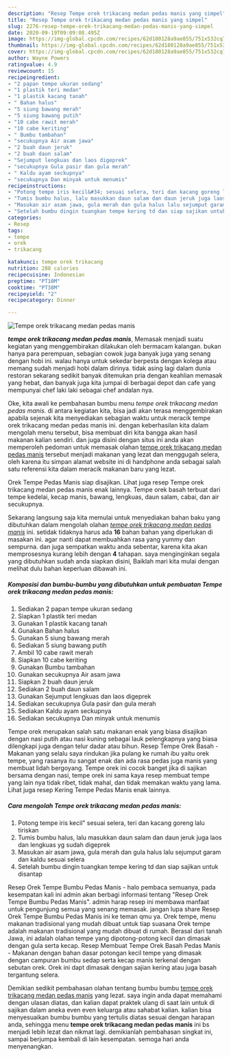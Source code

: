 ```yaml
---
description: "Resep Tempe orek trikacang medan pedas manis yang simpel"
title: "Resep Tempe orek trikacang medan pedas manis yang simpel"
slug: 2276-resep-tempe-orek-trikacang-medan-pedas-manis-yang-simpel
date: 2020-09-19T09:09:08.495Z
image: https://img-global.cpcdn.com/recipes/62d180128a9ae855/751x532cq70/tempe-orek-trikacang-medan-pedas-manis-foto-resep-utama.jpg
thumbnail: https://img-global.cpcdn.com/recipes/62d180128a9ae855/751x532cq70/tempe-orek-trikacang-medan-pedas-manis-foto-resep-utama.jpg
cover: https://img-global.cpcdn.com/recipes/62d180128a9ae855/751x532cq70/tempe-orek-trikacang-medan-pedas-manis-foto-resep-utama.jpg
author: Wayne Powers
ratingvalue: 4.9
reviewcount: 15
recipeingredient:
- "2 papan tempe ukuran sedang"
- "1 plastik teri medan"
- "1 plastik kacang tanah"
- " Bahan halus"
- "5 siung bawang merah"
- "5 siung bawang putih"
- "10 cabe rawit merah"
- "10 cabe keriting"
- " Bumbu tambahan"
- "secukupnya Air asam jawa"
- "2 buah daun jeruk"
- "2 buah daun salam"
- "Sejumput lengkuas dan laos digeprek"
- "secukupnya Gula pasir dan gula merah"
- " Kaldu ayam seckupnya"
- "secukupnya Dan minyak untuk menumis"
recipeinstructions:
- "Potong tempe iris kecil&#34; sesuai selera, teri dan kacang goreng lalu tiriskan"
- "Tumis bumbu halus, lalu masukkan daun salam dan daun jeruk juga laos dan lengkuas yg sudah digeprek"
- "Masukan air asam jawa, gula merah dan gula halus lalu sejumput garam dan kaldu sesuai selera"
- "Setelah bumbu dingin tuangkan tempe kering td dan siap sajikan untuk disantap"
categories:
- Resep
tags:
- tempe
- orek
- trikacang

katakunci: tempe orek trikacang 
nutrition: 288 calories
recipecuisine: Indonesian
preptime: "PT10M"
cooktime: "PT38M"
recipeyield: "2"
recipecategory: Dinner

---
```



![Tempe orek trikacang medan pedas manis](https://img-global.cpcdn.com/recipes/62d180128a9ae855/751x532cq70/tempe-orek-trikacang-medan-pedas-manis-foto-resep-utama.jpg)

<b><i>tempe orek trikacang medan pedas manis</i></b>, Memasak menjadi suatu kegiatan yang menggembirakan dilakukan oleh bermacam kalangan. bukan hanya para perempuan, sebagian cowok juga banyak juga yang senang dengan hobi ini. walau hanya untuk sekedar berpesta dengan kolega atau memang sudah menjadi hobi dalam dirinya. tidak asing lagi dalam dunia restoran sekarang sedikit banyak ditemukan pria dengan keahlian memasak yang hebat, dan banyak juga kita jumpai di berbagai depot dan cafe yang mempunyai chef laki laki sebagai chef andalan nya.

Oke, kita awali ke pembahasan bumbu menu <i>tempe orek trikacang medan pedas manis</i>. di antara kegiatan kita, bisa jadi akan terasa menggembirakan apabila sejenak kita menyediakan sebagian waktu untuk meracik tempe orek trikacang medan pedas manis ini. dengan keberhasilan kita dalam mengolah menu tersebut, bisa membuat diri kita bangga akan hasil makanan kalian sendiri. dan juga disini dengan situs ini anda akan memperoleh pedoman untuk memasak olahan <u>tempe orek trikacang medan pedas manis</u> tersebut menjadi makanan yang lezat dan menggugah selera, oleh karena itu simpan alamat website ini di handphone anda sebagai salah satu referensi kita dalam meracik makanan baru yang lezat.

Orek Tempe Pedas Manis siap disajikan. Lihat juga resep Tempe orek trikacang medan pedas manis enak lainnya. Tempe orek basah terbuat dari tempe kedelai, kecap manis, bawang, lengkuas, daun salam, cabai, dan air secukupnya.


Sekarang langsung saja kita memulai untuk menyediakan bahan baku yang dibutuhkan dalam mengolah olahan <u><i>tempe orek trikacang medan pedas manis</i></u> ini. setidak tidaknya harus ada <b>16</b> bahan bahan yang diperlukan di masakan ini. agar nanti dapat membuahkan rasa yang yummy dan sempurna. dan juga sempatkan waktu anda sebentar, karena kita akan memprosesnya kurang lebih dengan <b>4</b> tahapan. saya menginginkan segala yang dibutuhkan sudah anda siapkan disini, Baiklah mari kita mulai dengan melihat dulu bahan keperluan dibawah ini.

<!--inarticleads1-->

##### Komposisi dan bumbu-bumbu yang dibutuhkan untuk pembuatan Tempe orek trikacang medan pedas manis:

1. Sediakan 2 papan tempe ukuran sedang
1. Siapkan 1 plastik teri medan
1. Gunakan 1 plastik kacang tanah
1. Gunakan  Bahan halus
1. Gunakan 5 siung bawang merah
1. Sediakan 5 siung bawang putih
1. Ambil 10 cabe rawit merah
1. Siapkan 10 cabe keriting
1. Gunakan  Bumbu tambahan
1. Gunakan secukupnya Air asam jawa
1. Siapkan 2 buah daun jeruk
1. Sediakan 2 buah daun salam
1. Gunakan Sejumput lengkuas dan laos digeprek
1. Sediakan secukupnya Gula pasir dan gula merah
1. Sediakan  Kaldu ayam seckupnya
1. Sediakan secukupnya Dan minyak untuk menumis


Tempe orek merupakan salah satu makanan enak yang biasa disajikan dengan nasi putih atau nasi kuning sebagai lauk pelengkapnya yang biasa dilengkapi juga dengan telur dadar atau bihun. Resep Tempe Orek Basah - Makanan yang selalu saya rindukan jika pulang ke rumah ibu yaitu orek tempe, yang rasanya itu sangat enak dan ada rasa pedas juga manis yang membuat lidah bergoyang. Tempe orek ini cocok banget jika di sajikan bersama dengan nasi, tempe orek ini sama kaya resep membuat tempe yang lain nya tidak ribet, tidak mahal, dan tidak memakan waktu yang lama. Lihat juga resep Kering Tempe Pedas Manis enak lainnya. 

<!--inarticleads2-->

##### Cara mengolah Tempe orek trikacang medan pedas manis:

1. Potong tempe iris kecil&#34; sesuai selera, teri dan kacang goreng lalu tiriskan
1. Tumis bumbu halus, lalu masukkan daun salam dan daun jeruk juga laos dan lengkuas yg sudah digeprek
1. Masukan air asam jawa, gula merah dan gula halus lalu sejumput garam dan kaldu sesuai selera
1. Setelah bumbu dingin tuangkan tempe kering td dan siap sajikan untuk disantap


Resep Orek Tempe Bumbu Pedas Manis - halo pembaca semuanya, pada kesempatan kali ini admin akan berbagi informasi tentang &#34;Resep Orek Tempe Bumbu Pedas Manis&#34;. admin harap resep ini membawa manfaat untuk pengunjung semua yang senang memasak. jangan lupa share Resep Orek Tempe Bumbu Pedas Manis ini ke teman qmu ya. Orek tempe, menu makanan tradisional yang mudah dibuat untuk tiap suasana Orek tempe adalah makanan tradisional yang mudah dibuat di rumah. Berasal dari tanah Jawa, ini adalah olahan tempe yang dipotong-potong kecil dan dimasak dengan gula serta kecap. Resep Membuat Tempe Orek Basah Pedas Manis - Makanan dengan bahan dasar potongan kecil tempe yang dimasak dengan campuran bumbu sedap serta kecap manis terkenal dengan sebutan orek. Orek ini dapt dimasak dengan sajian kering atau juga basah tergantung selera. 

Demikian sedikit pembahasan olahan tentang bumbu bumbu <u>tempe orek trikacang medan pedas manis</u> yang lezat. saya ingin anda dapat memahami dengan ulasan diatas, dan kalian dapat praktek ulang di saat lain untuk di sajikan dalam aneka even even keluarga atau sahabat kalian. kalian bisa menyesuaikan bumbu bumbu yang tertulis diatas sesuai dengan harapan anda, sehingga menu <b>tempe orek trikacang medan pedas manis</b> ini bs menjadi lebih lezat dan nikmat lagi. demikianlah pembahasan singkat ini, sampai berjumpa kembali di lain kesempatan. semoga hari anda menyenangkan.
